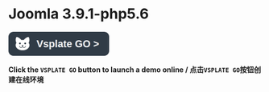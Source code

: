 # Joomla 3.9.1-php5.6

<a href="https://www.vsplate.com/?docker-compose=https://github.com/vsplate/dcenvs/joomla/3.9.1-php5.6"><img alt="VSPLATE GO" src="https://raw.githubusercontent.com/vsplate/images/master/vsgo_btn.png" width="200px"></a>

**Click the `VSPLATE GO` button to launch a demo online / 点击`VSPLATE GO`按钮创建在线环境**